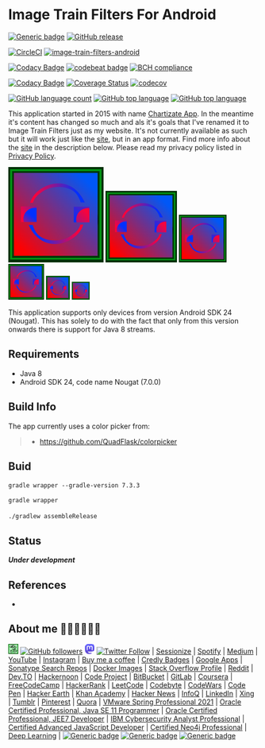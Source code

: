 # Image Train Filters For Android

[![Generic badge](https://img.shields.io/static/v1.svg?label=GitHub&message=ITF%20Android🧿&color=informational)](https://github.com/jesperancinha/image-train-filters-android)
[![GitHub release](https://img.shields.io/github/release/jesperancinha/image-train-filters-android.svg)](https://github.com/jesperancinha/image-train-filters-android/releases)

[![CircleCI](https://circleci.com/gh/jesperancinha/image-train-filters-android.svg?style=svg)](https://circleci.com/gh/jesperancinha/image-train-filters-android)
[![image-train-filters-android](https://github.com/jesperancinha/image-train-filters-android/actions/workflows/image-train-filters-android.yml/badge.svg)](https://github.com/jesperancinha/image-train-filters-android/actions/workflows/image-train-filters-android.yml)

[![Codacy Badge](https://api.codacy.com/project/badge/Grade/1ebb39c9b1194fb6b66d96495fe6a41b)](https://www.codacy.com/manual/jofisaes/image-train-filters-android?utm_source=github.com&amp;utm_medium=referral&amp;utm_content=jesperancinha/image-train-filters-android&amp;utm_campaign=Badge_Grade)
[![codebeat badge](https://codebeat.co/badges/4b1b645f-a6c0-4faa-a4c4-9ffba697817d)](https://codebeat.co/projects/github-com-jesperancinha-image-train-filters-android-master)
[![BCH compliance](https://bettercodehub.com/edge/badge/jesperancinha/image-train-filters-android?branch=master)](https://bettercodehub.com/)

[![Codacy Badge](https://app.codacy.com/project/badge/Coverage/1ebb39c9b1194fb6b66d96495fe6a41b)](https://www.codacy.com/gh/jesperancinha/image-train-filters-android/dashboard?utm_source=github.com&utm_medium=referral&utm_content=jesperancinha/image-train-filters-android&utm_campaign=Badge_Coverage)
[![Coverage Status](https://coveralls.io/repos/github/jesperancinha/image-train-filters-android/badge.svg?branch=master)](https://coveralls.io/github/jesperancinha/image-train-filters-android?branch=master)
[![codecov](https://codecov.io/gh/jesperancinha/image-train-filters-android/branch/master/graph/badge.svg?token=vyR9savAWp)](https://codecov.io/gh/jesperancinha/image-train-filters-android)

[![GitHub language count](https://img.shields.io/github/languages/count/jesperancinha/image-train-filters-android.svg)]()
[![GitHub top language](https://img.shields.io/github/languages/top/jesperancinha/image-train-filters-android.svg)]()
[![GitHub top language](https://img.shields.io/github/languages/code-size/jesperancinha/image-train-filters-android.svg)]()

This application started in 2015 with name [Chartizate App](https://play.google.com/store/apps/details?id=com.steelzack.chartizateapp). In the meantime it's content has changed so much and als it's goals that I've renamed it to Image Train Filters just as my website. It's not currently available as such but it will work just like the [site](http://itf.joaofilipesabinoesperancinha.nl/), but in an app format. Find more info about the [site](http://itf.joaofilipesabinoesperancinha.nl/) in the description below. Please read my privacy policy listed in [Privacy Policy](Privacy_Policy.md).

![alt text](image-train-filters-app/src/main/res/mipmap-xxxhdpi/ic_launcher.png "Logo Title Text 1")
![alt text](image-train-filters-app/src/main/res/mipmap-xxhdpi/ic_launcher.png "Logo Title Text 1")
![alt text](image-train-filters-app/src/main/res/mipmap-xhdpi/ic_launcher.png "Logo Title Text 1")
![alt text](image-train-filters-app/src/main/res/mipmap-hdpi/ic_launcher.png "Logo Title Text 1")
![alt text](image-train-filters-app/src/main/res/mipmap-mdpi/ic_launcher.png "Logo Title Text 1")
![alt text](image-train-filters-app/src/main/res/mipmap-ldpi/ic_launcher.png "Logo Title Text 1")

This application supports only devices from version Android SDK 24 (Nougat). This has solely to do with the fact that only from this version onwards there is support for Java 8 streams.

## Requirements

-   Java 8
-   Android SDK 24, code name Nougat (7.0.0)

## Build Info

The app currently uses a color picker from:

> - https://github.com/QuadFlask/colorpicker

## Buid

```shell
gradle wrapper --gradle-version 7.3.3
```

```text
gradle wrapper

./gradlew assembleRelease
```

## Status

***Under development***

## References

-   [<activity>](https://developer.android.com/guide/topics/manifest/activity-element#exported)

## About me 👨🏽‍💻🚀🏳️‍🌈

[![alt text](https://raw.githubusercontent.com/jesperancinha/project-signer/master/project-signer-templates/icons-20/JEOrgLogo-20.png "João Esperancinha Homepage")](http://joaofilipesabinoesperancinha.nl)
[![GitHub followers](https://img.shields.io/github/followers/jesperancinha.svg?label=Jesperancinha&style=social "GitHub")](https://github.com/jesperancinha)
[![alt text](https://raw.githubusercontent.com/jesperancinha/project-signer/master/project-signer-templates/icons-20/mastodon-20.png "Mastodon")](https://masto.ai/@jesperancinha)
[![Twitter Follow](https://img.shields.io/twitter/follow/joaofse?label=João%20Esperancinha&style=social "Twitter")](https://twitter.com/joaofse)
| [Sessionize](https://sessionize.com/joao-esperancinha/)
| [Spotify](https://open.spotify.com/user/jlnozkcomrxgsaip7yvffpqqm?si=b54b89eae8894960)
| [Medium](https://medium.com/@jofisaes)
| [YouTube](https://www.youtube.com/@joaoesperancinha/featured)
| [Instagram](https://www.instagram.com/joaofisaes/)
| [Buy me a coffee](https://www.buymeacoffee.com/jesperancinha)
| [Credly Badges](https://www.credly.com/users/joao-esperancinha)
| [Google Apps](https://play.google.com/store/apps/developer?id=Joao+Filipe+Sabino+Esperancinha)
| [Sonatype Search Repos](https://search.maven.org/search?q=org.jesperancinha)
| [Docker Images](https://hub.docker.com/u/jesperancinha)
| [Stack Overflow Profile](https://stackoverflow.com/users/3702839/joao-esperancinha)
| [Reddit](https://www.reddit.com/user/jesperancinha/)
| [Dev.TO](https://dev.to/jofisaes)
| [Hackernoon](https://hackernoon.com/@jesperancinha)
| [Code Project](https://www.codeproject.com/Members/jesperancinha)
| [BitBucket](https://bitbucket.org/jesperancinha)
| [GitLab](https://gitlab.com/jesperancinha)
| [Coursera](https://www.coursera.org/user/da3ff90299fa9297e283ee8e65364ffb)
| [FreeCodeCamp](https://www.freecodecamp.org/jofisaes)
| [HackerRank](https://www.hackerrank.com/jofisaes)
| [LeetCode](https://leetcode.com/jofisaes)
| [Codebyte](https://coderbyte.com/profile/jesperancinha)
| [CodeWars](https://www.codewars.com/users/jesperancinha)
| [Code Pen](https://codepen.io/jesperancinha)
| [Hacker Earth](https://www.hackerearth.com/@jofisaes)
| [Khan Academy](https://www.khanacademy.org/profile/jofisaes)
| [Hacker News](https://news.ycombinator.com/user?id=jesperancinha)
| [InfoQ](https://www.infoq.com/profile/Joao-Esperancinha.2/)
| [LinkedIn](https://www.linkedin.com/in/joaoesperancinha/)
| [Xing](https://www.xing.com/profile/Joao_Esperancinha/cv)
| [Tumblr](https://jofisaes.tumblr.com/)
| [Pinterest](https://nl.pinterest.com/jesperancinha/)
| [Quora](https://nl.quora.com/profile/Jo%C3%A3o-Esperancinha)
| [VMware Spring Professional 2021](https://www.credly.com/badges/762fa7a4-9cf4-417d-bd29-7e072d74cdb7)
| [Oracle Certified Professional, Java SE 11 Programmer](https://www.credly.com/badges/87609d8e-27c5-45c9-9e42-60a5e9283280)
| [Oracle Certified Professional, JEE7 Developer](https://www.credly.com/badges/27a14e06-f591-4105-91ca-8c3215ef39a2)
| [IBM Cybersecurity Analyst Professional](https://www.credly.com/badges/ad1f4abe-3dfa-4a8c-b3c7-bae4669ad8ce)
| [Certified Advanced JavaScript Developer](https://cancanit.com/certified/1462/)
| [Certified Neo4j Professional](https://graphacademy.neo4j.com/certificates/c279afd7c3988bd727f8b3acb44b87f7504f940aac952495ff827dbfcac024fb.pdf)
| [Deep Learning](https://www.credly.com/badges/8d27e38c-869d-4815-8df3-13762c642d64)
| [![Generic badge](https://img.shields.io/static/v1.svg?label=GitHub&message=JEsperancinhaOrg&color=yellow "jesperancinha.org dependencies")](https://github.com/JEsperancinhaOrg)
[![Generic badge](https://img.shields.io/static/v1.svg?label=All%20Badges&message=Badges&color=red "All badges")](https://joaofilipesabinoesperancinha.nl/badges)
[![Generic badge](https://img.shields.io/static/v1.svg?label=Status&message=Project%20Status&color=red "Project statuses")](https://github.com/jesperancinha/project-signer/blob/master/project-signer-quality/Build.md)
